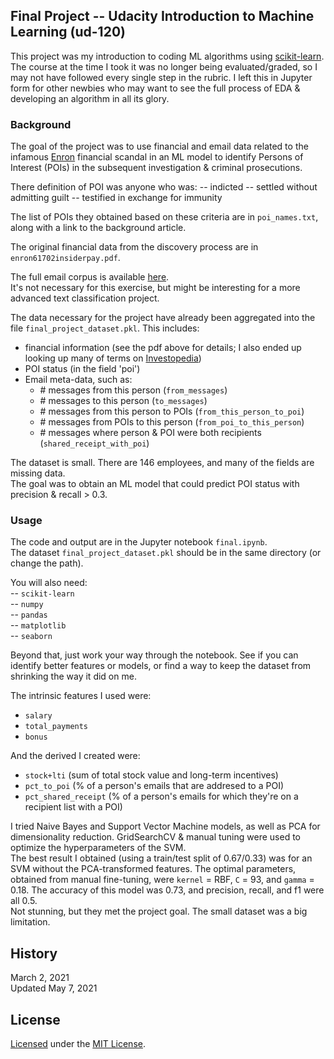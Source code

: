 ## Final Project -- Udacity Introduction to Machine Learning (ud-120)

This project was my introduction to coding ML algorithms using [scikit-learn](https://scikit-learn.org).
The course at the time I took it was no longer being evaluated/graded, so I may not have followed every single step in the rubric.
I left this in Jupyter form for other newbies who may want to see the full process of EDA & developing an algorithm in all its glory.

### Background
The goal of the project was to use financial and email data related to the infamous [Enron](https://en.wikipedia.org/wiki/Enron) financial scandal in an ML model to identify Persons of Interest (POIs) in the subsequent investigation & criminal prosecutions.

There definition of POI was anyone who was:
-- indicted
-- settled without admitting guilt
-- testified in exchange for immunity  

The list of POIs they obtained based on these criteria are in `poi_names.txt`, along with a link to the background article.

The original financial data from the discovery process are in `enron61702insiderpay.pdf`.

The full email corpus is available [here](https://www.cs.cmu.edu/~enron/).  
It's not necessary for this exercise, but might be interesting for a more advanced text classification project.

The data necessary for the project have already been aggregated into the file `final_project_dataset.pkl`.
This includes:
* financial information (see the pdf above for details; I also ended up looking up many of terms on [Investopedia](https://www.investopedia.com/financial-term-dictionary-4769738))
* POI status (in the field 'poi')
* Email meta-data, such as:
  - \# messages from this person (`from_messages`)
  - \# messages to this person (`to_messages`)
  - \# messages from this person to POIs (`from_this_person_to_poi`)
  - \# messages from POIs to this person (`from_poi_to_this_person`)
  - \# messages where person & POI were both recipients (`shared_receipt_with_poi`)

The dataset is small. There are 146 employees, and many of the fields are missing data.  
The goal was to obtain an ML model that could predict POI status with precision & recall > 0.3.

### Usage
The code and output are in the Jupyter notebook `final.ipynb`.     
The dataset `final_project_dataset.pkl` should be in the same directory (or change the path).  

You will also need:  
-- `scikit-learn`  
-- `numpy`  
-- `pandas`  
-- `matplotlib`  
-- `seaborn`

Beyond that, just work your way through the notebook.
See if you can identify better features or models, or find a way to keep the dataset from shrinking the way it did on me.  

The intrinsic features I used were:
- `salary`
- `total_payments`
- `bonus`

And the derived I created were:
- `stock+lti` (sum of total stock value and long-term incentives)
- `pct_to_poi` (% of a person's emails that are addresed to a POI)
- `pct_shared_receipt` (% of a person's emails for which they're on a recipient list with a POI)

I tried Naive Bayes and Support Vector Machine models, as well as PCA for dimensionality reduction. GridSearchCV & manual tuning were used to optimize the hyperparameters of the SVM.  
The best result I obtained (using a train/test split of 0.67/0.33) was for an SVM without the PCA-transformed features.  The optimal parameters, obtained from manual fine-tuning, were `kernel` = RBF, `C` = 93, and `gamma` = 0.18. The accuracy of this model was 0.73, and precision, recall, and f1 were all 0.5.   
Not stunning, but they met the project goal. The small dataset was a big limitation.

## History
March 2, 2021  
Updated May 7, 2021

## License  
[Licensed](license.md) under the [MIT License](https://spdx.org/licenses/MIT.html).
